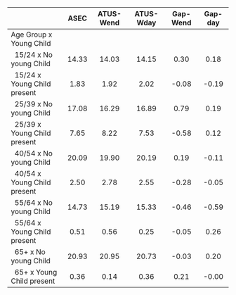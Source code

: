 
|                      |         ASEC |    ATUS-Wend |    ATUS-Wday |     Gap-Wend |      Gap-day |
| -------------------- | :----------: | :----------: | :----------: | :----------: | :----------: |
| Age Group x Young Child |              |              |              |              |              |
| &nbsp;&nbsp;15/24 x No young Child |        14.33 |        14.03 |        14.15 |         0.30 |         0.18 |
| &nbsp;&nbsp;15/24 x Young Child present |         1.83 |         1.92 |         2.02 |        -0.08 |        -0.19 |
| &nbsp;&nbsp;25/39 x No young Child |        17.08 |        16.29 |        16.89 |         0.79 |         0.19 |
| &nbsp;&nbsp;25/39 x Young Child present |         7.65 |         8.22 |         7.53 |        -0.58 |         0.12 |
| &nbsp;&nbsp;40/54 x No young Child |        20.09 |        19.90 |        20.19 |         0.19 |        -0.11 |
| &nbsp;&nbsp;40/54 x Young Child present |         2.50 |         2.78 |         2.55 |        -0.28 |        -0.05 |
| &nbsp;&nbsp;55/64 x No young Child |        14.73 |        15.19 |        15.33 |        -0.46 |        -0.59 |
| &nbsp;&nbsp;55/64 x Young Child present |         0.51 |         0.56 |         0.25 |        -0.05 |         0.26 |
| &nbsp;&nbsp;65+ x No young Child |        20.93 |        20.95 |        20.73 |        -0.03 |         0.20 |
| &nbsp;&nbsp;65+ x Young Child present |         0.36 |         0.14 |         0.36 |         0.21 |        -0.00 |

